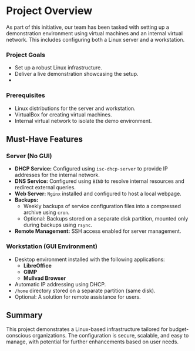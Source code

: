 # Project Overview

As part of this initiative, our team has been tasked with setting up a demonstration environment using virtual machines and an internal virtual network. This includes configuring both a Linux server and a workstation.

### **Project Goals**
- Set up a robust Linux infrastructure.
- Deliver a live demonstration showcasing the setup.
- 
### **Prerequisites**
- Linux distributions for the server and workstation.
- VirtualBox for creating virtual machines.
- Internal virtual network to isolate the demo environment.


## Must-Have Features

### **Server (No GUI)**  
- **DHCP Service:** Configured using `isc-dhcp-server` to provide IP addresses for the internal network.  
- **DNS Service:** Configured using `BIND` to resolve internal resources and redirect external queries.  
- **Web Server:** `Nginx` installed and configured to host a local webpage.  
- **Backups:**  
  - Weekly backups of service configuration files into a compressed archive using `cron`.  
  - Optional: Backups stored on a separate disk partition, mounted only during backups using `rsync`.  
- **Remote Management:** SSH access enabled for server management.

### **Workstation (GUI Environment)**  
- Desktop environment installed with the following applications:  
  - **LibreOffice**  
  - **GIMP**  
  - **Mullvad Browser**  
- Automatic IP addressing using DHCP.  
- `/home` directory stored on a separate partition (same disk).  
- Optional: A solution for remote assistance for users.

## Summary
This project demonstrates a Linux-based infrastructure tailored for budget-conscious organizations. The configuration is secure, scalable, and easy to manage, with potential for further enhancements based on user needs.
